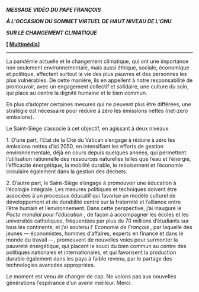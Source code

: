 ***MESSAGE VIDÉO*** ***DU PAPE FRANÇOIS***

***À L'OCCASION DU SOMMET VIRTUEL DE HAUT NIVEAU DE L'ONU***

***SUR LE CHANGEMENT CLIMATIQUE***

**\[ [Multimédia](http://w2.vatican.va/content/francesco/fr/events/event.dir.html/content/vaticanevents/fr/2020/12/12/videomessaggio-climate-ambition-summit.html)\]**

* * *

La pandémie actuelle et le changement climatique, qui ont une importance non seulement environnementale, mais aussi éthique, sociale, économique et politique, affectent surtout la vie des plus pauvres et des personnes les plus vulnérables. De cette manière, ils en appellent à notre responsabilité de promouvoir, avec un engagement collectif et solidaire, une culture du soin, qui place au centre la dignité humaine et le bien commun.

En plus d’adopter certaines mesures qui ne peuvent plus être différées, une stratégie est nécessaire pour réduire à zéro les émissions nettes (net-zero emissions).

Le Saint-Siège s’associe à cet objectif, en agissant à deux niveaux:

1\. D’une part, l’Etat de la Cité du Vatican s’engage à réduire à zéro les émissions nettes d’ici 2050, en intensifiant les efforts de gestion environnementale, déjà en cours depuis quelques années, qui permettent l’utilisation rationnelle des ressources naturelles telles que l’eau et l’énergie, l’efficacité énergétique, la mobilité durable, le reboisement et l’économie circulaire également dans la gestion des déchets.

2\. D’autre part, le Saint-Siège s’engage à promouvoir une éducation à l’écologie intégrale. Les mesures politiques et techniques doivent être associées à un processus éducatif qui favorise un modèle culturel de développement et de durabilité centré sur la fraternité et l’alliance entre l’être humain et l’environnement. Dans cette perspective, j’ai inauguré le *Pacte mondial pour l’éducation* , de façon à accompagner les écoles et les universités catholiques, fréquentées par plus de 70 millions d’étudiants sur tous les continents; et j’ai soutenu l’ *Economie de François* , par laquelle des jeunes — économistes, hommes d’affaires, experts en finance et dans le monde du travail —, promeuvent de nouvelles voies pour surmonter la pauvreté énergétique, qui placent le souci du bien commun au centre des politiques nationales et internationales, et qui favorisent la production durable également dans les pays à faible revenu, par le partage des technologies avancées appropriées.

Le moment est venu de changer de cap. Ne volons pas aux nouvelles générations l’espérance d’un avenir meilleur. Merci.